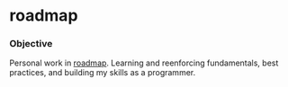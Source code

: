 # roadmap

### Objective
Personal work in [roadmap](https://roadmap.sh/). Learning and reenforcing fundamentals, best practices, and building my skills as a programmer. 

